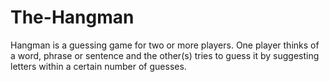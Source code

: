 # The-Hangman
Hangman is a guessing game for two or more players. One player thinks of a word, phrase or sentence and the other(s) tries to guess it by suggesting letters within a certain number of guesses.
